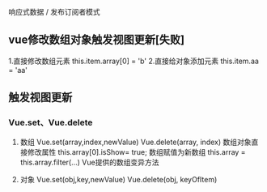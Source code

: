 响应式数据 / 发布订阅者模式
## vue修改数组对象触发视图更新[失败]
1.直接修改数组元素   this.item.array[0] = 'b'
2.直接给对象添加元素 this.item.aa = 'aa'
## 触发视图更新
### Vue.set、Vue.delete
1. 数组
Vue.set(array,index,newValue)
Vue.delete(array, index)
数组对象直接修改属性 this.array[0].isShow= true;
数组赋值为新数组 this.array = this.array.filter(...)
Vue提供的数组变异方法

2. 对象
Vue.set(obj,key,newValue)
Vue.delete(obj, keyOfItem)


